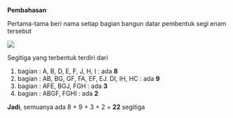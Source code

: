 **Pembahasan**

Pertama-tama beri nama setiap bagian bangun datar pembentuk segi enam
tersebut

![](resource:assets/md/materi_1/1.4.png "")

Segitiga yang terbentuk terdiri dari
1. bagian : A, B, D, E, F, J, H, I : ada **8**
2. bagian : AB, BG, GF, FA, EF, EJ. DI, IH, HC : ada **9**
3. bagian : AFE, BGJ, FGH : ada **3**
4. bagian : ABGF, FGHI : ada **2**

**Jadi**, semuanya ada 8 + 9 + 3 + 2 = **22** segitiga